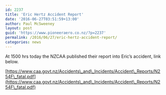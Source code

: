 ```yaml
---
id: 2237
title: 'Eric Hertz Accident Report'
date: '2016-06-27T03:51:59+13:00'
author: Paul McSweeney
layout: post
guid: 'https://www.pioneeraero.co.nz/?p=2237'
permalink: /2016/06/27/eric-hertz-accident-report/
categories: news
---
```


At 1500 hrs today the NZCAA published their report into Eric’s accident, link below.

[https://www.caa.govt.nz/Accidents\_and\_Incidents/Accident\_Reports/N254F\_fatal.pdf](https://www.caa.govt.nz/Accidents\_and\_Incidents/Accident\_Reports/N254F\_fatal.pdf)

